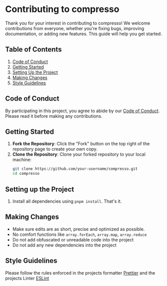 # Contributing to compresso

Thank you for your interest in contributing to compresso! We welcome contributions from everyone, whether you're fixing bugs, improving documentation, or adding new features. This guide will help you get started.

## Table of Contents

1. [Code of Conduct](#code-of-conduct)
2. [Getting Started](#getting-started)
3. [Setting Up the Project](#setting-up-the-project)
4. [Making Changes](#making-changes)
5. [Style Guidelines](#style-guidelines)

## Code of Conduct

By participating in this project, you agree to abide by our [Code of Conduct](CODE_OF_CONDUCT.md). Please read it before making any contributions.

## Getting Started

1. **Fork the Repository**: Click the "Fork" button on the top right of the repository page to create your own copy.
2. **Clone the Repository**: Clone your forked repository to your local machine:
   ```bash
   git clone https://github.com/your-username/compresso.git
   cd compresso
   ```

## Setting up the Project

1. Install all dependencies using `pnpm install`. That's it.

## Making Changes

- Make sure edits are as short, precise and optimized as possible.
- No comfort functions like `array.forEach`, `array.map`, `array.reduce`
- Do not add obfuscated or unreadable code into the project
- Do not add any new dependencies into the project

## Style Guidelines

Please follow the rules enforced in the projects formatter [Prettier](https://prettier.io/) and the projects Linter [ESLint](https://eslint.org/)
